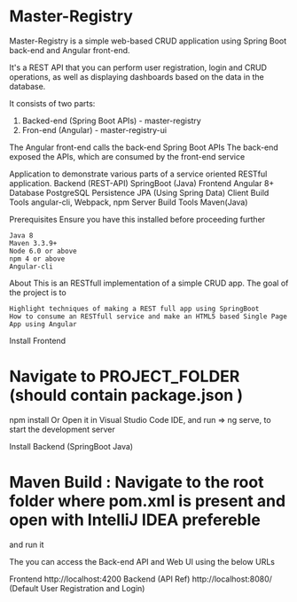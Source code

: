 # Master-Registry
Master-Registry is a simple web-based CRUD application using Spring Boot back-end and Angular front-end.

It's a REST API that you can perform user registration, login and CRUD operations, as well as displaying dashboards based on the data in the database.

It consists of two parts:
1. Backed-end (Spring Boot APIs) - master-registry
2. Fron-end (Angular) - master-registry-ui

The Angular front-end calls the back-end Spring Boot APIs 
The back-end exposed the APIs, which are consumed by the front-end service

Application to demonstrate various parts of a service oriented RESTful application.
Backend (REST-API)	SpringBoot (Java)
Frontend	Angular 8+
Database	PostgreSQL
Persistence	JPA (Using Spring Data)
Client Build Tools	angular-cli, Webpack, npm
Server Build Tools	Maven(Java)

Prerequisites
Ensure you have this installed before proceeding further

    Java 8
    Maven 3.3.9+
    Node 6.0 or above
    npm 4 or above
    Angular-cli

About
This is an RESTfull implementation of a simple CRUD app. The goal of the project is to

    Highlight techniques of making a REST full app using SpringBoot
    How to consume an RESTfull service and make an HTML5 based Single Page App using Angular

Install Frontend
# Navigate to PROJECT_FOLDER (should contain package.json )
npm install
Or Open it in Visual Studio Code IDE, and run => ng serve, to start the development server

Install Backend (SpringBoot Java)
# Maven Build : Navigate to the root folder where pom.xml is present and open with IntelliJ IDEA prefereble
and run it

The you can access the Back-end API and Web UI using the below URLs

Frontend	http://localhost:4200
Backend (API Ref)	http://localhost:8080/ (Default User Registration and Login)
